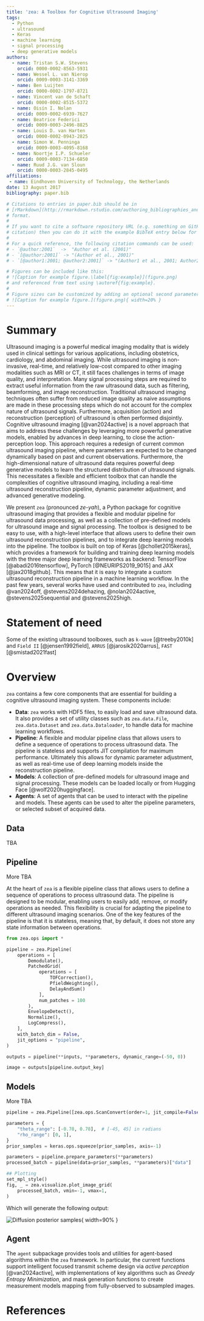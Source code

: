```yaml
---
title: 'zea: A Toolbox for Cognitive Ultrasound Imaging'
tags:
  - Python
  - ultrasound
  - Keras
  - machine learning
  - signal processing
  - deep generative models
authors:
  - name: Tristan S.W. Stevens
    orcid: 0000-0002-8563-5931
  - name: Wessel L. van Nierop
    orcid: 0009-0003-3141-3369
  - name: Ben Luijten
    orcid: 0000-0002-1797-8721
  - name: Vincent van de Schaft
    orcid: 0000-0002-8515-5372
  - name: Oisín I. Nolan
    orcid: 0009-0002-6939-7627
  - name: Beatrice Federici
    orcid: 0009-0003-2496-8825
  - name: Louis D. van Harten
    orcid: 0000-0002-0943-2825
  - name: Simon W. Penninga
    orcid: 0009-0003-4095-8168
  - name: Noortje I.P. Schueler
    orcid: 0009-0003-7134-6850
  - name: Ruud J.G. van Sloun
    orcid: 0000-0003-2845-0495
affiliations:
 - name: Eindhoven University of Technology, the Netherlands
date: 13 August 2017
bibliography: paper.bib

# Citations to entries in paper.bib should be in
# [rMarkdown](http://rmarkdown.rstudio.com/authoring_bibliographies_and_citations.html)
# format.
#
# If you want to cite a software repository URL (e.g. something on GitHub without a preferred
# citation) then you can do it with the example BibTeX entry below for @fidgit.
#
# For a quick reference, the following citation commands can be used:
# - `@author:2001`  ->  "Author et al. (2001)"
# - `[@author:2001]` -> "(Author et al., 2001)"
# - `[@author1:2001; @author2:2001]` -> "(Author1 et al., 2001; Author2 et al., 2002)"

# Figures can be included like this:
# ![Caption for example figure.\label{fig:example}](figure.png)
# and referenced from text using \autoref{fig:example}.
#
# Figure sizes can be customized by adding an optional second parameter:
# ![Caption for example figure.](figure.png){ width=20% }
---
```



# Summary
Ultrasound imaging is a powerful medical imaging modality that is widely used in clinical settings for various applications, including obstetrics, cardiology, and abdominal imaging. While ultrasound imaging is non-invasive, real-time, and relatively low-cost compared to other imaging modalities such as MRI or CT, it still faces challenges in terms of image quality, and interpretation. Many signal processing steps are required to extract useful information from the raw ultrasound data, such as filtering, beamforming, and image reconstruction. Traditional ultrasound imaging techniques often suffer from reduced image quality as naive assumptions are made in these processing steps which do not account for the complex nature of ultrasound signals. Furthermore, acquisition (action) and reconstruction (perception) of ultrasound is often performed disjointly. Cognitive ultrasound imaging [@van2024active] is a novel approach that aims to address these challenges by leveraging more powerful generative models, enabled by advances in deep learning, to close the action-perception loop. This approach requires a redesign of current common ultrasound imaging pipeline, where parameters are expected to be changed dynamically based on past and current observations. Furthermore, the high-dimensional nature of ultrasound data requires powerful deep generative models to learn the structured distribution of ultrasound signals. This necessitates a flexible and efficient toolbox that can handle the complexities of cognitive ultrasound imaging, including a real-time ultrasound reconstruction pipeline, dynamic parameter adjustment, and advanced generative modeling.

We present `zea` (pronounced *ze-yah*), a Python package for cognitive ultrasound imaging that provides a flexible and modular pipeline for ultrasound data processing, as well as a collection of pre-defined models for ultrasound image and signal processing. The toolbox is designed to be easy to use, with a high-level interface that allows users to define their own ultrasound reconstruction pipelines, and to integrate deep learning models into the pipeline. The toolbox is built on top of Keras [@chollet2015keras], which provides a framework for building and training deep learning models with the three major deep learning frameworks as backend: TensorFlow [@abadi2016tensorflow], PyTorch [@NEURIPS2019_9015] and JAX [@jax2018github]. This means that it is easy to integrate a custom ultrasound reconstruction pipeline in a machine learning workflow. In the past few years, several works have used and contributed to `zea`, including @van2024off, @stevens2024dehazing, @nolan2024active, @stevens2025sequential and @stevens2025high.

# Statement of need

Some of the existing ultrasound toolboxes, such as `k-wave` [@treeby2010k] and `Field II` [@jensen1992field], `ARRUS` [@jarosik2020arrus], `FAST` [@smistad2021fast]


# Overview
`zea` contains a few core components that are essential for building a cognitive ultrasound imaging system. These components include:

- **Data**: `zea` works with HDF5 files, to easily load and save ultrasound data.
  It also provides a set of utility classes such as `zea.data.File`, `zea.data.Dataset` and `zea.data.Dataloader`, to handle data for machine learning workflows.
- **Pipeline**: A flexible and modular pipeline class that allows users to define a sequence of operations to process ultrasound data.
  The pipeline is stateless and supports JIT compilation for maximum performance. Ultimately this allows for dynamic parameter adjustment, as well as real-time use of deep learning models inside the reconstruction pipeline.
- **Models**: A collection of pre-defined models for ultrasound image and signal processing.
  These models can be loaded locally or from Hugging Face [@wolf2020huggingface].
- **Agents**: A set of agents that can be used to interact with the pipeline and models.
  These agents can be used to alter the pipeline parameters, or selected subset of acquired data.

## Data
TBA

## Pipeline
More TBA

At the heart of `zea` is a flexible pipeline class that allows users to define a sequence of operations to process ultrasound data. The pipeline is designed to be modular, enabling users to easily add, remove, or modify operations as needed. This flexibility is crucial for adapting the pipeline to different ultrasound imaging scenarios. One of the key features of the pipeline is that it is stateless, meaning that, by default, it does not store any state information between operations.

```python
from zea.ops import *

pipeline = zea.Pipeline(
    operations = [
        Demodulate(),
        PatchedGrid(
            operations = [
                TOFCorrection(),
                PfieldWeighting(),
                DelayAndSum()
            ],
            num_patches = 100
        ),
        EnvelopeDetect(),
        Normalize(),
        LogCompress(),
    ],
    with_batch_dim = False,
    jit_options = "pipeline",
)

outputs = pipeline(**inputs, **parameters, dynamic_range=(-50, 0))

image = outputs[pipeline.output_key]
```

## Models
More TBA

```python
pipeline = zea.Pipeline([zea.ops.ScanConvert(order=1, jit_compile=False)])

parameters = {
    "theta_range": [-0.78, 0.78],  # [-45, 45] in radians
    "rho_range": [0, 1],
}
prior_samples = keras.ops.squeeze(prior_samples, axis=-1)

parameters = pipeline.prepare_parameters(**parameters)
processed_batch = pipeline(data=prior_samples, **parameters)["data"]

## Plotting
set_mpl_style()
fig, _ = zea.visualize.plot_image_grid(
    processed_batch, vmin=-1, vmax=1,
)
```

Which will generate the following output:

![Diffusion posterior samples](diffusion_prior_samples.png){ width=90% }

## Agent
The `agent` subpackage provides tools and utilities for agent-based algorithms within the ``zea`` framework. In particular, the current functions support intelligent focused transmit scheme design via _active perception_ [@van2024active], with implementations of key algorithms such as _Greedy Entropy Minimization_, and mask generation functions to create measurement models mapping from fully-observed to subsampled images.


# References
